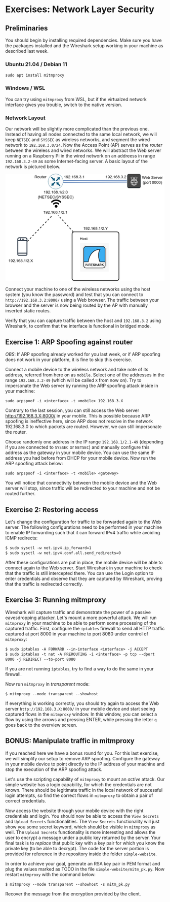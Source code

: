 # Exercises: Network Layer Security


## Preliminaries

You should begin by installing required dependencies. Make sure you have the packages installed and the Wireshark setup working in your machine as described last week.

### Ubuntu 21.04 / Debian 11

```
sudo apt install mitmproxy
```

### Windows / WSL

You can try using `mitmproxy` from WSL, but if the virtualzed network interface gives you trouble, switch to the native version.

### Network Layout

Our network will be slightly more complicated than the previous one. Instead of having all nodes connected to the same local network, we will keep `NETSEC` and `SYSSEC` as wireless networks, and segment the wired network to `192.168.3.0/24`. Now the Access Point (AP) serves as the _router_ between the wireless and wired networks. We will abstract the Web server running on a Raspberry Pi in the wired network on an addreess in range `192.168.3.2-49` as some Internet-facing server. A basic layout of the network is pictured below.

![image](https://github.com/dfaranha/netsec-e22-exercises/blob/main/05_network_layer_security/network-layout.png)

Connect your machine to one of the wireless networks using the host system (you know the password) and test that you can connect to `http://192.168.3.2:8000/` using a Web browser.
The traffic between your browser and the server is now being routed by the AP with manually inserted static routes.

Verify that you can capture traffic between the host and `192.168.3.2` using Wireshark, to confirm that the interface is functional in bridged mode.

## Exercise 1: ARP Spoofing against router

*OBS*: If ARP spoofing already worked for you last week, or if ARP spoofing does not work in your platform, it is fine to skip this exercise.

Connect a mobile device to the wireless network and take note of its address, referred from here on as `mobile`.
Select one of the addresses in the range `192.168.3.2-49` (which will be called `X` from now on).
Try to impersonate the Web server by running the ARP spoofing attack inside in your machine:

```
sudo arpspoof -i <interface> -t <mobile> 192.168.3.X
```

Contrary to the last session, you can still access the Web server http://192.168.3.X:8000/ in your mobile. This is possible because ARP spoofing is ineffective here, since ARP does not resolve in the network 192.168.3.0 to which packets are routed. However, we can still impersonate the router.

Choose randomly one address in the IP range `192.168.1/2.1-49` (depending if you are connected to `SYSSEC` or `NETSEC`) and manually configure this address as the gateway in your mobile device. You can use the same IP address you had before from DHCP for your mobile device. Now run the ARP spoofing attack below:

```
sudo arpspoof -i <interface> -t <mobile> <gateway>
```

You will notice that connectivity between the mobile device and the Web server will stop, since traffic will be redirected to your machine and not be routed further.

## Exercise 2: Restoring access

Let's change the configuration for traffic to be forwarded again to the Web server.
The following configurations need to be performed in your machine to enable IP forwarding such that it can forward IPv4 traffic while avoiding ICMP redirects:

```
$ sudo sysctl -w net.ipv4.ip_forward=1
$ sudo sysctl -w net.ipv4.conf.all.send_redirects=0

```

After these configurations are put in place, the mobile device will be able to connect again to the Web server.
Start Wireshark in your machine to check that the traffic is still intercepted there. You can use the Login option to enter credentials and observe that they are captured by Wireshark, proving that the traffic is redirected correctly.

## Exercise 3: Running mitmproxy

Wireshark will capture traffic and demonstrate the power of a passive eavesdropping attacker. Let's mount a more powerful attack.
We will run `mitmproxy` in your machine to be able to perform some processing of the captured traffic. First, configure the `iptables` firewall to send all HTTP traffic captured at port 8000 in your machine to port 8080 under control of `mitmproxy`:

```
$ sudo iptables -A FORWARD --in-interface <interface> -j ACCEPT
$ sudo iptables -t nat -A PREROUTING -i <interface> -p tcp --dport 8000 -j REDIRECT --to-port 8080
```
If you are not running `iptables`, try to find a way to do the same in your firewall.

Now run `mitmproxy` in _transparent_ mode:

```
$ mitmproxy --mode transparent --showhost
```

If everything is working correctly, you should try again to access the Web server `http://192.168.3.X:8000/` in your mobile device and start seeing captured flows in the `mitmproxy` window.
In this window, you can select a flow by using the arrows and pressing ENTER, while pressing the letter `q` goes back to the overview screen.

## BONUS: Manipulate traffic in mitmproxy

If you reached here we have a bonus round for you. For this last exercise, we will simplify our setup to remove ARP spoofing.
Configure the gateway in your mobile device to point directly to the IP address of your machine and stop the execution of the ARP spoofing attack.

Let's use the scripting capability of `mitmproxy` to mount an _active_ attack.
Our simple website has a login capability, for which the credentials are not known. There should be legitimate traffic in the local network of successful login attempts, so find the correct flows in `mitmproxy` to obtain a pair of correct credentials.

Now access the website through your mobile device with the right credentials and login. You should now be able to access the `View Secrets` and `Upload Secrets` functionalities.
The `View Secrets` functionality will just show you some secret keyword, which should be visible in `mitmproxy` as well.
The `Upload Secrets` functionality is more interesting and allows the user to encrypt a message under a public key returned by the server.
Your final task is to _replace_ that public key with a key pair for which you know the private key (to be able to decrypt).
The code for the server portion is provided for reference in the repository inside the folder `simple-website`.

In order to achieve your goal, generate an RSA key pair in PEM format and plug the values marked as TODO in the file `simple-website/mitm_pk.py`. Now restart `mitmproxy` with the command below:

```
$ mitmproxy --mode transparent --showhost -s mitm_pk.py
```

Recover the message from the encryption provided by the client.
